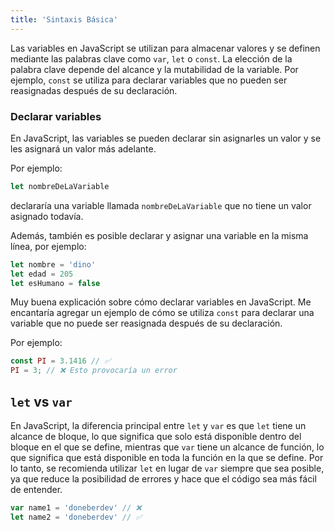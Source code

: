 ```yaml
---
title: 'Sintaxis Básica'
---
```


Las variables en JavaScript se utilizan para almacenar valores y se definen mediante las palabras clave como `var`, `let` o `const`. La elección de la palabra clave depende del alcance y la mutabilidad de la variable. Por ejemplo, `const` se utiliza para declarar variables que no pueden ser reasignadas después de su declaración.

### Declarar variables

En JavaScript, las variables se pueden declarar sin asignarles un valor y se les asignará un valor más adelante. 

Por ejemplo:

 

```js
let nombreDeLaVariable
```

declararía una variable llamada `nombreDeLaVariable` que no tiene un valor asignado todavía. 

Además, también es posible declarar y asignar una variable en la misma línea, por ejemplo:

```js
let nombre = 'dino'
let edad = 205
let esHumano = false
```

Muy buena explicación sobre cómo declarar variables en JavaScript. Me encantaría agregar un ejemplo de cómo se utiliza `const` para declarar una variable que no puede ser reasignada después de su declaración.

Por ejemplo:

```js
const PI = 3.1416 // ✅
PI = 3; // ❌ Esto provocaría un error
```

## `let` vs `var`

En JavaScript, la diferencia principal entre `let` y `var` es que `let` tiene un alcance de bloque, lo que significa que solo está disponible dentro del bloque en el que se define, mientras que `var` tiene un alcance de función, lo que significa que está disponible en toda la función en la que se define. Por lo tanto, se recomienda utilizar `let` en lugar de `var` siempre que sea posible, ya que reduce la posibilidad de errores y hace que el código sea más fácil de entender.

```js
var name1 = 'doneberdev' // ❌
let name2 = 'doneberdev' // ✅
```